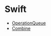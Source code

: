# Swift
- [OperationQueue](https://github.com/HarryChen1995/Swift/blob/main/OperationQueueBasic.swift)
- [Combine](https://github.com/HarryChen1995/Swift/blob/main/CombineBasic.swift)
